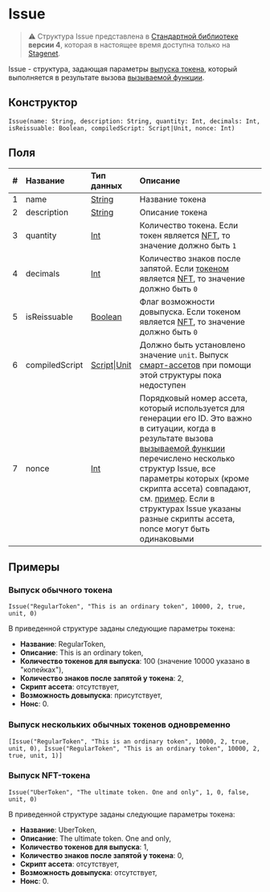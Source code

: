 # Issue

> :warning: Структура Issue представлена в [Стандартной библиотеке](/ru/ride/script/standard-library) **версии 4**, которая в настоящее время доступна только на [Stagenet](/ru/blockchain/blockchain-network/stage-network).

Issue - cтруктура, задающая параметры [выпуска токена](/ru/blockchain/transaction-type/issue-transaction), который выполняется в результате вызова [вызываемой функции](/ru/ride/functions/callable-function).

## Конструктор

```ride
Issue(name: String, description: String, quantity: Int, decimals: Int, isReissuable: Boolean, compiledScript: Script|Unit, nonce: Int)
```

## Поля

| # | Название | Тип данных | Описание |
| :--- | :--- | :--- | :--- |
| 1 | name | [String](/ru/ride/data-types/string) | Название токена |
| 2 | description | [String](/ru/ride/data-types/string) | Описание токена |
| 3 | quantity | [Int](/ru/ride/data-types/int) | Количество токена. Если токен является [NFT](/ru/blockchain/token/non-fungible-token), то значение должно быть `1` |
| 4 | decimals | [Int](/ru/ride/data-types/int) | Количество знаков после запятой. Если [токеном](/ru/blockchain/token) является [NFT](/ru/blockchain/token/non-fungible-token), то значение должно быть `0` |
| 5 | isReissuable | [Boolean](/ru/ride/data-types/boolean) | Флаг возможности довыпуска. Если токеном является [NFT](/ru/blockchain/token/non-fungible-token), то значение должно быть `0` |
| 6 | compiledScript | [Script](/ru/ride/script)&#124;[Unit](/ru/ride/data-types/unit) | Должно быть установлено значение `unit`. Выпуск [смарт-ассетов](/ru/blockchain/token/smart-asset) при помощи этой структуры пока недоступен |
| 7 | nonce | [Int](/ru/ride/data-types/int) | Порядковый номер ассета, который используется для генерации его ID. Это важно в ситуации, когда в результате вызова [вызываемой функции](/ru/ride/functions/callable-function) перечислено несколько структур Issue, все параметры которых (кроме скрипта ассета) совпадают, см. [пример](#nonce). Если в структурах Issue указаны разные скрипты ассета, nonce могут быть одинаковыми |

## Примеры

### Выпуск обычного токена

`Issue("RegularToken", "This is an ordinary token", 10000, 2, true, unit, 0)`

В приведенной структуре заданы следующие параметры токена:

* **Название**: RegularToken,
* **Описание**: This is an ordinary token,
* **Количество токенов для выпуска**: 100 (значение 10000 указано в "копейках"),
* **Количество знаков после запятой у токена**: 2,
* **Скрипт ассета**: отсутствует,
* **Возможность довыпуска**: присутствует,
* **Нонс**: 0.

### Выпуск нескольких обычных токенов одновременно <a id="nonce"></a>

`[Issue("RegularToken", "This is an ordinary token", 10000, 2, true, unit, 0), Issue("RegularToken", "This is an ordinary token", 10000, 2, true, unit, 1)]`

### Выпуск NFT-токена

`Issue("UberToken", "The ultimate token. One and only", 1, 0, false, unit, 0)`

В приведенной структуре заданы следующие параметры токена:

* **Название**: UberToken,
* **Описание**: The ultimate token. One and only,
* **Количество токенов для выпуска**: 1,
* **Количество знаков после запятой у токена**: 0,
* **Скрипт ассета**: отсутствует,
* **Возможность довыпуска**: отсутствует,
* **Нонс**: 0.
